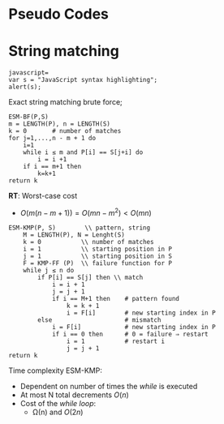 # Pseudo Codes

# String matching

```
javascript=
var s = "JavaScript syntax highlighting";
alert(s);
```

Exact string matching brute force;
```python=
ESM-BF(P,S)
m = LENGTH(P), n = LENGTH(S)
k = 0       # number of matches 
for j=1,...,n - m + 1 do
    i=1
    while i ≤ m and P[i] == S[j+i] do
        i = i +1
    if i == m+1 then
        k=k+1 
return k
```
**RT**: Worst-case cost 

* $O(m(n-m+1)) = O(mn - m^2) < O(mn)$


```javascript=
ESM-KMP(P, S)        \\ pattern, string
    M = LENGTH(P), N = Lenght(S)
    k = 0           \\ number of matches
    i = 1           \\ starting position in P
    j = 1           \\ starting position in S
    F = KMP-FF (P)  \\ failure function for P
    while j ≤ n do
        if P[i] == S[j] then \\ match
            i = i + 1
            j = j + 1
            if i == M+1 then    # pattern found
                k = k + 1
                i = F[i]        # new starting index in P
        else                    # mismatch
            i = F[i]            # new starting index in P
            if i == 0 then      # 0 = failure ⇒ restart
                i = 1           # restart i
                j = j + 1
return k
```
Time complexity ESM-KMP:

 * Dependent on number of times the *while* is executed
 * At most N total decrements $O(n)$ 
 * Cost of the *while loop*: 
   * &Omega;(n) and $O(2n)$